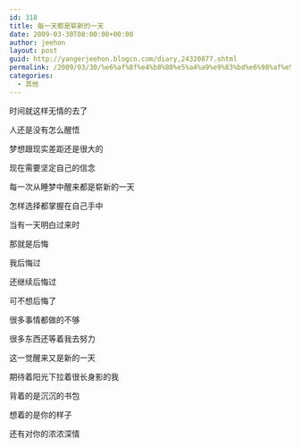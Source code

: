 ```yaml
---
id: 318
title: 每一天都是崭新的一天
date: 2009-03-30T08:00:00+00:00
author: jeehon
layout: post
guid: http://yangerjeehon.blogcn.com/diary,24320877.shtml
permalink: /2009/03/30/%e6%af%8f%e4%b8%80%e5%a4%a9%e9%83%bd%e6%98%af%e5%b4%ad%e6%96%b0%e7%9a%84%e4%b8%80%e5%a4%a9/
categories:
  - 其他
---
```

时间就这样无情的去了
  
人还是没有怎么醒悟
  
梦想跟现实差距还是很大的
  
现在需要坚定自己的信念

每一次从睡梦中醒来都是崭新的一天
  
怎样选择都掌握在自己手中
  
当有一天明白过来时
  
那就是后悔
  
我后悔过
  
还继续后悔过
  
可不想后悔了
  
很多事情都做的不够
  
很多东西还等着我去努力
  
这一觉醒来又是新的一天
  
期待着阳光下拉着很长身影的我
  
背着的是沉沉的书包
  
想着的是你的样子
  
还有对你的浓浓深情
